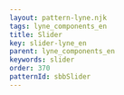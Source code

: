 ```yaml
---
layout: pattern-lyne.njk
tags: lyne_components_en
title: Slider
key: slider-lyne_en
parent: lyne_components_en
keywords: slider
order: 370
patternId: sbbSlider
---
```


